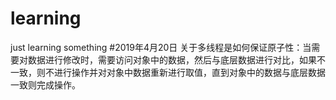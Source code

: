 # learning
just learning something
#2019年4月20日
关于多线程是如何保证原子性：当需要对数据进行修改时，需要访问对象中的数据，然后与底层数据进行对比，如果不一致，则不进行操作并对对象中数据重新进行取值，直到对象中的数据与底层数据一致则完成操作。
